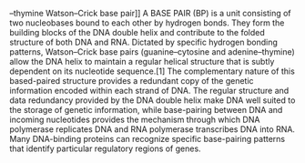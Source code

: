 –thymine Watson–Crick base pair]] A BASE PAIR (BP) is a unit consisting of two nucleobases bound to each other by hydrogen bonds. They form the building blocks of the DNA double helix and contribute to the folded structure of both DNA and RNA. Dictated by specific hydrogen bonding patterns, Watson–Crick base pairs (guanine–cytosine and adenine–thymine) allow the DNA helix to maintain a regular helical structure that is subtly dependent on its nucleotide sequence.[1] The complementary nature of this based-paired structure provides a redundant copy of the genetic information encoded within each strand of DNA. The regular structure and data redundancy provided by the DNA double helix make DNA well suited to the storage of genetic information, while base-pairing between DNA and incoming nucleotides provides the mechanism through which DNA polymerase replicates DNA and RNA polymerase transcribes DNA into RNA. Many DNA-binding proteins can recognize specific base-pairing patterns that identify particular regulatory regions of genes.

